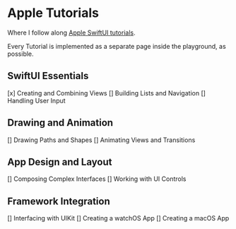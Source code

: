 # Apple Tutorials

Where I follow along [Apple SwiftUI tutorials](https://developer.apple.com/tutorials/swiftui/tutorials).

Every Tutorial is implemented as a separate page inside the playground, as possible.

## SwiftUI Essentials

[x] Creating and Combining Views
[] Building Lists and Navigation
[] Handling User Input

## Drawing and Animation

[] Drawing Paths and Shapes
[] Animating Views and Transitions

## App Design and Layout

[] Composing Complex Interfaces
[] Working with UI Controls

## Framework Integration

[] Interfacing with UIKit
[] Creating a watchOS App
[] Creating a macOS App
